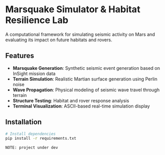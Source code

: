# Marsquake Simulator & Habitat Resilience Lab

A computational framework for simulating seismic activity on Mars and evaluating its impact on future habitats and rovers.

## Features

- **Marsquake Generation**: Synthetic seismic event generation based on InSight mission data
- **Terrain Simulation**: Realistic Martian surface generation using Perlin noise
- **Wave Propagation**: Physical modeling of seismic wave travel through terrain
- **Structure Testing**: Habitat and rover response analysis
- **Terminal Visualization**: ASCII-based real-time simulation display

## Installation
```bash
# Install dependencies
pip install -r requirements.txt

NOTE: project under dev
